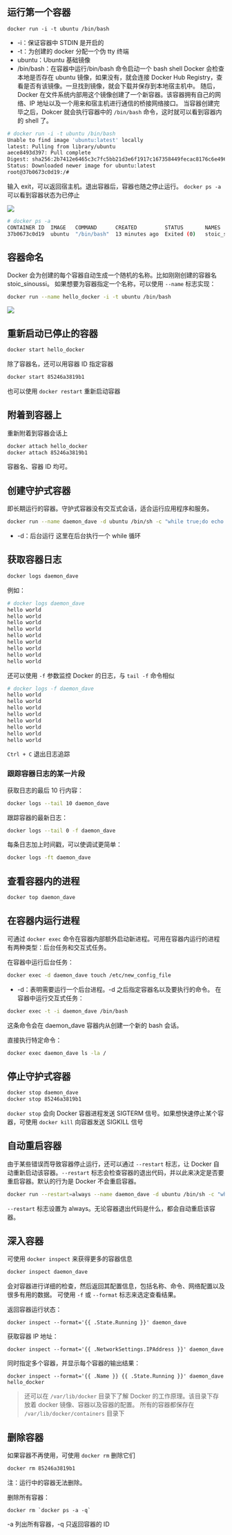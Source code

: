 ## 运行第一个容器
```
docker run -i -t ubuntu /bin/bash
```
+ -i：保证容器中 STDIN 是开启的
+ -t：为创建的 docker 分配一个伪 tty 终端
+ ubuntu：Ubuntu 基础镜像
+ /bin/bash：在容器中运行/bin/bash 命令启动一个 bash shell
Docker 会检查本地是否存在 ubuntu 镜像，如果没有，就会连接 Docker Hub Registry，查看是否有该镜像。一旦找到镜像，就会下载并保存到本地宿主机中。
随后，Docker 在文件系统内部用这个镜像创建了一个新容器。该容器拥有自己的网络、IP 地址以及一个用来和宿主机进行通信的桥接网络接口。
当容器创建完毕之后，Dokcer 就会执行容器中的 `/bin/bash` 命令，这时就可以看到容器内的 shell 了。

```sh
# docker run -i -t ubuntu /bin/bash
Unable to find image 'ubuntu:latest' locally
latest: Pulling from library/ubuntu
aece8493d397: Pull complete 
Digest: sha256:2b7412e6465c3c7fc5bb21d3e6f1917c167358449fecac8176c6e496e5c1f05f
Status: Downloaded newer image for ubuntu:latest
root@37b0673c0d19:/# 
```

输入 exit，可以返回宿主机。退出容器后，容器也随之停止运行。
`docker ps -a ` 可以看到容器状态为已停止

![](../images/Pasted%20image%2020231121225217.png)

```sh
# docker ps -a
CONTAINER ID  IMAGE   COMMAND      CREATED         STATUS       NAMES
37b0673c0d19  ubuntu  "/bin/bash"  13 minutes ago  Exited (0)   stoic_sinoussi
```
## 容器命名
Docker 会为创建的每个容器自动生成一个随机的名称。比如刚刚创建的容器名 stoic_sinoussi。
如果想要为容器指定一个名称，可以使用 `--name` 标志实现：
```sh
docker run --name hello_docker -i -t ubuntu /bin/bash
```
![](../images/Pasted%20image%2020231121230146.png)
## 重新启动已停止的容器
```sh
docker start hello_docker
```
除了容器名，还可以用容器 ID 指定容器
```sh
docker start 85246a3819b1
```

也可以使用 `docker restart` 重新启动容器
## 附着到容器上
重新附着到容器会话上
```sh
docker attach hello_docker
docker attach 85246a3819b1
```
容器名、容器 ID 均可。

## 创建守护式容器
即长期运行的容器。守护式容器没有交互式会话，适合运行应用程序和服务。

```sh
docker run --name daemon_dave -d ubuntu /bin/sh -c "while true;do echo hello world;sleep 1;done"
```
+ -d：后台运行
这里在后台执行一个 while 循环
## 获取容器日志

```sh
docker logs daemon_dave
```

例如：
```sh
# docker logs daemon_dave
hello world
hello world
hello world
hello world
hello world
hello world
hello world
hello world
hello world
```
还可以使用 `-f` 参数监控 Docker 的日志，与 `tail -f` 命令相似
```sh
# docker logs -f daemon_dave
hello world
hello world
hello world
hello world
hello world
hello world
hello world
hello world
```
`Ctrl + C` 退出日志追踪
### 跟踪容器日志的某一片段

获取日志的最后 10 行内容：
```sh
docker logs --tail 10 daemon_dave
```
跟踪容器的最新日志：
```sh
docker logs --tail 0 -f daemon_dave
```
每条日志加上时间戳，可以使调试更简单：
```sh
docker logs -ft daemon_dave
```
## 查看容器内的进程
```sh
docker top daemon_dave
```
## 在容器内运行进程
可通过 `docker exec` 命令在容器内部额外启动新进程。可用在容器内运行的进程有两种类型：后台任务和交互式任务。

在容器中运行后台任务：
```sh
docker exec -d daemon_dave touch /etc/new_config_file
```
+ -d：表明需要运行一个后台进程。-d 之后指定容器名以及要执行的命令。
在容器中运行交互式任务：
```sh
docker exec -t -i daemon_dave /bin/bash
```
这条命令会在 daemon_dave 容器内从创建一个新的 bash 会话。

直接执行特定命令：
```bash
docker exec daemon_dave ls -la /
```
## 停止守护式容器
```sh
docker stop daemon_dave
docker stop 85246a3819b1
```
`docker stop` 会向 Docker 容器进程发送 SIGTERM 信号。如果想快速停止某个容器，可使用 `docker kill` 向容器发送 SIGKILL 信号
## 自动重启容器
由于某些错误而导致容器停止运行，还可以通过 `--restart` 标志，让 Docker 自动重新启动该容器。`--restart` 标志会检查容器的退出代码，并以此来决定是否要重启容器。默认的行为是 Docker 不会重启容器。

```sh
docker run --restart=always --name daemon_dave -d ubuntu /bin/sh -c "while true;do echo hello world;sleep 1;done"
```
`--restart` 标志设置为 always。无论容器退出代码是什么，都会自动重启该容器。


## 深入容器
可使用 `docker inspect` 来获得更多的容器信息

```sh
docker inspect daemon_dave
```
会对容器进行详细的检查，然后返回其配置信息，包括名称、命令、网络配置以及很多有用的数据。
可使用 `-f` 或 `--format` 标志来选定查看结果。

返回容器运行状态：
```
docker inspect --format='{{ .State.Running }}' daemon_dave
```
获取容器 IP 地址：
```
docker inspect --format='{{ .NetworkSettings.IPAddress }}' daemon_dave
```
同时指定多个容器，并显示每个容器的输出结果：
```
docker inspect --format='{{ .Name }} {{ .State.Running }}' daemon_dave hello_docker
```

> 还可以在 `/var/lib/docker` 目录下了解 Docker 的工作原理。该目录下存放着 docker 镜像、容器以及容器的配置。
> 所有的容器都保存在 `/var/lib/docker/containers` 目录下
## 删除容器
如果容器不再使用，可使用 `docker rm` 删除它们

```sh
docker rm 85246a3819b1
```

注：运行中的容器无法删除。

删除所有容器：
```
docker rm `docker ps -a -q`
```
-a 列出所有容器，-q 只返回容器的 ID
